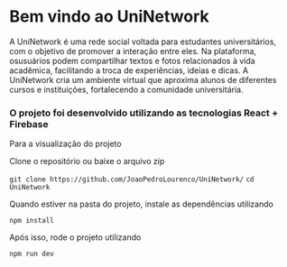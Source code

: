 # Bem vindo ao UniNetwork

A UniNetwork é uma rede social voltada para estudantes universitários, com o objetivo de promover a interação entre eles. Na plataforma, osusuários podem compartilhar textos e fotos relacionados à vida acadêmica, facilitando a troca de experiências, ideias e dicas. A UniNetwork cria um ambiente virtual que aproxima alunos de diferentes cursos e instituições, fortalecendo a comunidade universitária.

### O projeto foi desenvolvido utilizando as tecnologias React + Firebase

Para a visualização do projeto

Clone o repositório ou baixe o arquivo zip

`git clone https://github.com/JoaoPedroLourenco/UniNetwork/`
`cd UniNetwork`

Quando estiver na pasta do projeto, instale as dependências utilizando

`npm install`

Após isso, rode o projeto utilizando

`npm run dev`
